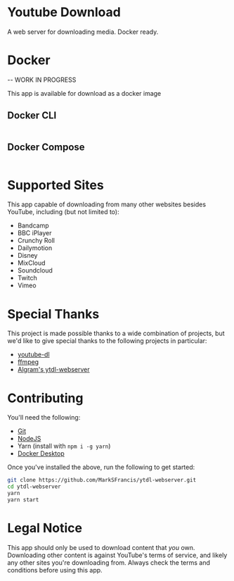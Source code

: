 # Youtube Download

A web server for downloading media. Docker ready.

# Docker

-- WORK IN PROGRESS

This app is available for download as a docker image

## Docker CLI
```sh

```

## Docker Compose
```yml

```

# Supported Sites

This app capable of downloading from many other websites besides YouTube, including (but not limited to): 
* Bandcamp
* BBC iPlayer
* Crunchy Roll
* Dailymotion
* Disney
* MixCloud
* Soundcloud
* Twitch
* Vimeo

# Special Thanks

This project is made possible thanks to a wide combination of projects, but we'd like to give special thanks to the following projects in particular:
* [youtube-dl](https://yt-dl.org/)
* [ffmpeg](https://ffmpeg.org/)
* [Algram's ytdl-webserver](https://github.com/Algram/ytdl-webserver)

# Contributing

You'll need the following:
* [Git](https://git-scm.com/downloads)
* [NodeJS](https://nodejs.org/)
* Yarn (install with `npm i -g yarn`)
* [Docker Desktop](https://www.docker.com/get-started)

Once you've installed the above, run the following to get started:
```sh
git clone https://github.com/MarkSFrancis/ytdl-webserver.git
cd ytdl-webserver
yarn
yarn start
```

# Legal Notice

This app should only be used to download content that _you_ own. Downloading other content is against YouTube's terms of service, and likely any other sites you're downloading from. Always check the terms and conditions before using this app.
